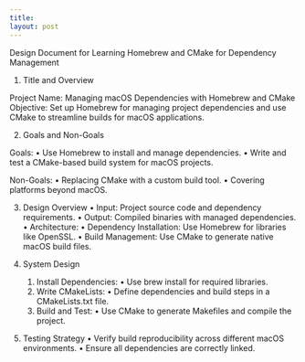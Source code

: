 ```yaml
---
title: 
layout: post
---
```


Design Document for Learning Homebrew and CMake for Dependency Management

1. Title and Overview

Project Name: Managing macOS Dependencies with Homebrew and CMake
Objective:
Set up Homebrew for managing project dependencies and use CMake to streamline builds for macOS applications.

2. Goals and Non-Goals

Goals:
	•	Use Homebrew to install and manage dependencies.
	•	Write and test a CMake-based build system for macOS projects.

Non-Goals:
	•	Replacing CMake with a custom build tool.
	•	Covering platforms beyond macOS.

3. Design Overview
	•	Input: Project source code and dependency requirements.
	•	Output: Compiled binaries with managed dependencies.
	•	Architecture:
	•	Dependency Installation: Use Homebrew for libraries like OpenSSL.
	•	Build Management: Use CMake to generate native macOS build files.

4. System Design
	1.	Install Dependencies:
	•	Use brew install for required libraries.
	2.	Write CMakeLists:
	•	Define dependencies and build steps in a CMakeLists.txt file.
	3.	Build and Test:
	•	Use CMake to generate Makefiles and compile the project.

5. Testing Strategy
	•	Verify build reproducibility across different macOS environments.
	•	Ensure all dependencies are correctly linked.

